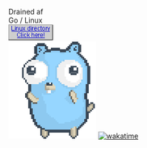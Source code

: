 Drained af  
Go / Linux  
[![alt text](linux.gif)](https://www.youtube.com/watch?v=JwRKq5lyhnQ)     
[![alt text](dancing-gopher.gif)](https://www.youtube.com/watch?v=hFF5PLst0mo)
[![wakatime](https://wakatime.com/badge/user/84007e02-8483-49c9-877a-c2dc2e2a2484.svg)](https://wakatime.com/@84007e02-8483-49c9-877a-c2dc2e2a2484)
